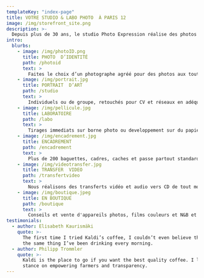 ```yaml
---
templateKey: "index-page"
title: VOTRE STUDIO & LABO PHOTO  À PARIS 12
image: /img/storefront_site.png
description: >-
  Depuis plus de 30 ans, le studio Photo Expression réalise des photos d'identité et des portraits pour les particuliers comme pour les professionnels. 
intro:
  blurbs:
    - image: /img/photoID.png
      title: PHOTO  D’IDENTITÉ
      path: /photoid
      text: >
        Faites le choix d’un photographe agréé pour des photos aux toutes normes, tous pays.
    - image: /img/portrait.jpg
      title: PORTRAIT  D’ART
      path: /studio
      text: >
        Individuels ou de groupe, retouchés pour CV et réseaux en adéquation avec votre profil.
    - image: /img/pellicule.jpg
      title: LABORATOIRE
      path: /labo
      text: >
        Tirages immediats sur borne photo ou developpement sur du papier photo argentique.
    - image: /img/encadrement.jpg
      title: ENCADREMENT
      path: /encadrement
      text: >
        Plus de 200 baguettes, cadres, caches et passe partout standards et sur-mesures.
    - image: /img/videotransfer.jpg
      title: TRANSFER  VIDEO
      path: /transfertvideo
      text: >
        Nous réalisons des transferts vidéo et audio vers CD de tout modèle de cassettes.
    - image: /img/boutique.jpeg
      title: EN BOUTIQUE
      path: /boutique
      text: >
        Conseils et vente d'appareils photos, films couleurs et N&B et des accessoires.
testimonials:
  - author: Elisabeth Kaurismäki
    quote: >-
      The first time I tried Kaldi’s coffee, I couldn’t even believe that was
      the same thing I’ve been drinking every morning.
  - author: Philipp Trommler
    quote: >-
      Kaldi is the place to go if you want the best quality coffee. I love their
      stance on empowering farmers and transparency.
---
```

